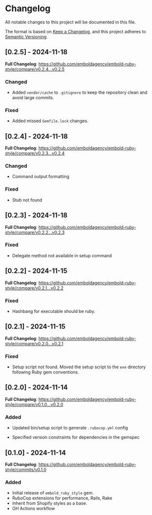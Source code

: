 # Changelog

All notable changes to this project will be documented in this file.

The format is based on [Keep a Changelog](https://keepachangelog.com/en/1.1.0/),
and this project adheres to [Semantic Versioning](https://semver.org/spec/v2.0.0.html).

## [0.2.5] - 2024-11-18

**Full Changelog**: https://github.com/emboldagency/embold-ruby-style/compare/v0.2.4...v0.2.5

### Changed
- Added `vendor/cache` to `.gitignore` to keep the repository clean and avoid large commits.

### Fixed
- Added missed `Gemfile.lock` changes.

## [0.2.4] - 2024-11-18

**Full Changelog**: https://github.com/emboldagency/embold-ruby-style/compare/v0.2.3...v0.2.4

### Changed
- Command output formatting

### Fixed
- Stub not found

## [0.2.3] - 2024-11-18

**Full Changelog**: https://github.com/emboldagency/embold-ruby-style/compare/v0.2.2...v0.2.3

### Fixed
- Delegate method not available in setup command

## [0.2.2] - 2024-11-15

**Full Changelog**: https://github.com/emboldagency/embold-ruby-style/compare/v0.2.1...v0.2.2

### Fixed
- Hashbang for executable should be ruby.

## [0.2.1] - 2024-11-15

**Full Changelog**: https://github.com/emboldagency/embold-ruby-style/compare/v0.2.0...v0.2.1

### Fixed
- Setup script not found. Moved the setup script to the `exe` directory following Ruby gem conventions.

## [0.2.0] - 2024-11-14

**Full Changelog**: https://github.com/emboldagency/embold-ruby-style/compare/v0.1.0...v0.2.0

### Added
- Updated bin/setup script to generate `.rubocop.yml` config

- Specified version constraints for dependencies in the gemspec

## [0.1.0] - 2024-11-14

**Full Changelog**: https://github.com/emboldagency/embold-ruby-style/commits/v0.1.0

### Added
- Initial release of `embold_ruby_style` gem.
- RuboCop extensions for performance, Rails, Rake
- Inherit from Shopify styles as a base.
- GH Actions workflow
